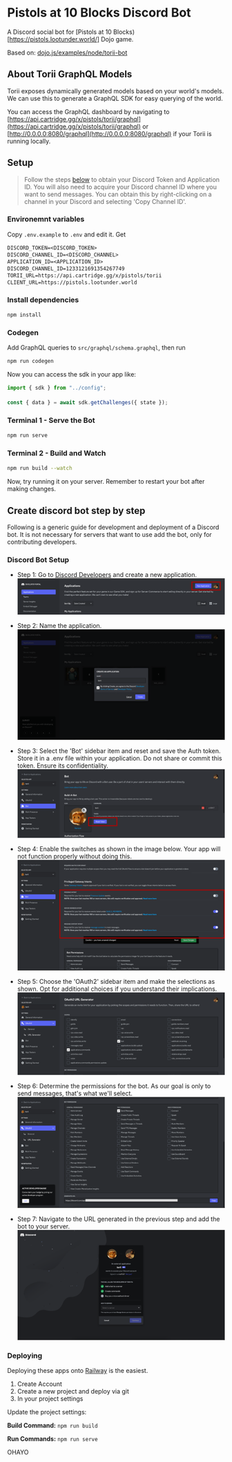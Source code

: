 # Pistols at 10 Blocks Discord Bot

A Discord social bot for [Pistols at 10 Blocks)[https://pistols.lootunder.world/] Dojo game.

Based on: [dojo.js/examples/node/torii-bot](https://github.com/dojoengine/dojo.js/tree/main/examples/node/torii-bot)

## About Torii GraphQL Models

Torii exposes dynamically generated models based on your world's models. We can use this to generate a GraphQL SDK for easy querying of the world.

You can access the GraphQL dashboard by navigating to [https://api.cartridge.gg/x/pistols/torii/graphql](https://api.cartridge.gg/x/pistols/torii/graphql) or [http://0.0.0.0:8080/graphql](http://0.0.0.0:8080/graphql) if your Torii is running locally.


## Setup

> Follow the steps [below](#create-discord-bot-step-by-step) to obtain your Discord Token and Application ID. You will also need to acquire your Discord channel ID where you want to send messages. You can obtain this by right-clicking on a channel in your Discord and selecting 'Copy Channel ID'.

### Environemnt variables

Copy `.env.example` to `.env` and edit it. Get 

```
DISCORD_TOKEN=<DISCORD_TOKEN>
DISCORD_CHANNEL_ID=<DISCORD_CHANNEL>
APPLICATION_ID=<APPLICATION_ID>
DISCORD_CHANNEL_ID=1233121691354267749
TORII_URL=https://api.cartridge.gg/x/pistols/torii
CLIENT_URL=https://pistols.lootunder.world

```

### Install dependencies

```bash
npm install
```

### Codegen

Add GraphQL queries to `src/graphql/schema.graphql`, then run

```bash
npm run codegen
```

Now you can access the sdk in your app like:

```js
import { sdk } from "../config";

const { data } = await sdk.getChallenges({ state });
```

### Terminal 1 - Serve the Bot

```bash
npm run serve
```

### Terminal 2 - Build and Watch

```bash
npm run build --watch
```

Now, try running it on your server. Remember to restart your bot after making changes.


## Create discord bot step by step

Following is a generic guide for development and deployment of a Discord bot. It is not necessary for servers that want to use add the bot, only for contributing developers.

### Discord Bot Setup

* Step 1: Go to [Discord Developers](https://discord.com/developers/applications) and create a new application.
![Step 1](./images/Step%201.png)

* Step 2: Name the application.
![Step 2](./images/Step%202.png)

* Step 3: Select the 'Bot' sidebar item and reset and save the Auth token. Store it in a .env file within your application. Do not share or commit this token. Ensure its confidentiality.
![Step 3](./images/Step%203.png)

* Step 4: Enable the switches as shown in the image below. Your app will not function properly without doing this.
![Step 4](./images/Step%204.png)

* Step 5: Choose the 'OAuth2' sidebar item and make the selections as shown. Opt for additional choices if you understand their implications.
![Step 5](./images/Step%205.png)

* Step 6: Determine the permissions for the bot. As our goal is only to send messages, that's what we'll select.
![Step 6](./images/Step%206.png)

* Step 7: Navigate to the URL generated in the previous step and add the bot to your server.
![Step 7](./images/Step%207.png)

### Deploying

Deploying these apps onto [Railway](https://railway.app/) is the easiest.

1. Create Account
2. Create a new project and deploy via git
3. In your project settings

Update the project settings:

**Build Command:**
`npm run build`

**Run Commands:**
`npm run serve`

OHAYO
